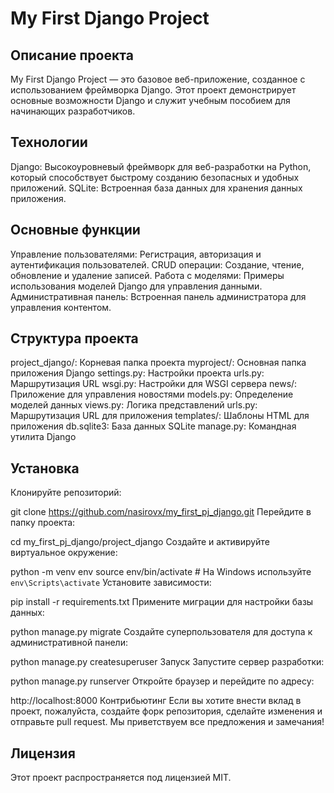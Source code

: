 # My First Django Project
## Описание проекта
My First Django Project — это базовое веб-приложение, созданное с использованием фреймворка Django. Этот проект демонстрирует основные возможности Django и служит учебным пособием для начинающих разработчиков.

## Технологии
Django: Высокоуровневый фреймворк для веб-разработки на Python, который способствует быстрому созданию безопасных и удобных приложений.
SQLite: Встроенная база данных для хранения данных приложения.
## Основные функции
Управление пользователями: Регистрация, авторизация и аутентификация пользователей.
CRUD операции: Создание, чтение, обновление и удаление записей.
Работа с моделями: Примеры использования моделей Django для управления данными.
Административная панель: Встроенная панель администратора для управления контентом.
## Структура проекта
project_django/: Корневая папка проекта
myproject/: Основная папка приложения Django
settings.py: Настройки проекта
urls.py: Маршрутизация URL
wsgi.py: Настройки для WSGI сервера
news/: Приложение для управления новостями
models.py: Определение моделей данных
views.py: Логика представлений
urls.py: Маршрутизация URL для приложения
templates/: Шаблоны HTML для приложения
db.sqlite3: База данных SQLite
manage.py: Командная утилита Django
## Установка
Клонируйте репозиторий:

git clone https://github.com/nasirovx/my_first_pj_django.git
Перейдите в папку проекта:

cd my_first_pj_django/project_django
Создайте и активируйте виртуальное окружение:

python -m venv env
source env/bin/activate  # На Windows используйте `env\Scripts\activate`
Установите зависимости:

pip install -r requirements.txt
Примените миграции для настройки базы данных:

python manage.py migrate
Создайте суперпользователя для доступа к административной панели:

python manage.py createsuperuser
Запуск
Запустите сервер разработки:

python manage.py runserver
Откройте браузер и перейдите по адресу:

http://localhost:8000
Контрибьютинг
Если вы хотите внести вклад в проект, пожалуйста, создайте форк репозитория, сделайте изменения и отправьте pull request. Мы приветствуем все предложения и замечания!

## Лицензия
Этот проект распространяется под лицензией MIT.

